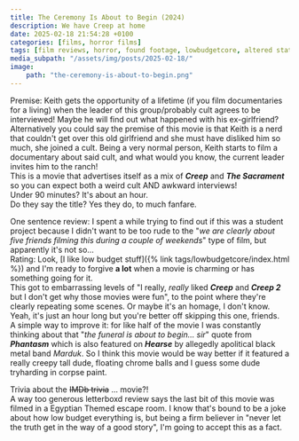 ```yaml
---
title: The Ceremony Is About to Begin (2024)
description: We have Creep at home
date: 2025-02-18 21:54:28 +0100
categories: [films, horror films]
tags: [film reviews, horror, found footage, lowbudgetcore, altered states, just shaman stuff, there was an attempt, featuring the most obnoxious people on earth, wrong place wrong face, they say the title]
media_subpath: "/assets/img/posts/2025-02-18/"
image:
    path: "the-ceremony-is-about-to-begin.png"
---
```

<span class="reviewsection">Premise:</span> Keith gets the opportunity of a lifetime (if you film documentaries for a living) when the leader of this group/probably cult agrees to be interviewed! Maybe he will find out what happened with his ex-girlfriend?<br/>Alternatively you could say the premise of this movie is that Keith is a nerd that couldn't get over this old girlfriend and she must have disliked him so much, she joined a cult. Being a very normal person, Keith starts to film a documentary about said cult, and what would you know, the current leader invites him to the ranch!<br/> This is a movie that advertises itself as a mix of ***Creep*** and ***The Sacrament*** so you can expect both a weird cult AND awkward interviews!<br/>
<span class="reviewsection">Under 90 minutes?</span> It's about an hour.<br/>
<span class="reviewsection">Do they say the title?</span> Yes they do, to much fanfare.

<span class="reviewsection">One sentence review:</span> I spent a while trying to find out if this was a student project because I didn't want to be too rude to the "*we are clearly about five friends filming this during a couple of weekends*" type of film, but apparently it's not so...<br/>
<span class="reviewsection">Rating:</span> Look, [I like low budget stuff]({% link tags/lowbudgetcore/index.html %}) and I'm ready to forgive **a lot** when a movie is charming or has something going for it.<br/>This got to embarrassing levels of "I really, *really* liked ***Creep*** and ***Creep 2*** but I don't get why those movies were fun", to the point where they're clearly repeating some scenes. Or maybe it's an homage, I don't know.<br/>Yeah, it's just an hour long but you're better off skipping this one, friends.<br/>
<span class="reviewsection">A simple way to improve it:</span> for like half of the movie I was constantly thinking about that "*the funeral is about to begin... sir*" quote from ***Phantasm*** which is also featured on ***Hearse*** by allegedly apolitical black metal band *Marduk*. So I think this movie would be way better if it featured a really creepy tall dude, floating chrome balls and I guess some dude tryharding in corpse paint.

<span class="reviewsection">Trivia about the ~~IMDb trivia~~ ... movie?!</span><br/>A way too generous letterboxd review says the last bit of this movie was filmed in a Egyptian Themed escape room. I know that's bound to be a joke about how low budget everything is, but being a firm believer in "never let the truth get in the way of a good story", I'm going to accept this as a fact.